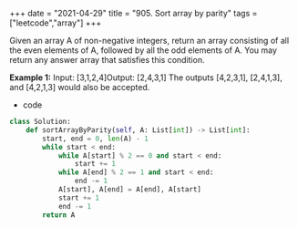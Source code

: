 +++ 
date = "2021-04-29"
title = "905. Sort array by parity"
tags = ["leetcode","array"]
+++

Given an array A of non-negative integers, return an array consisting of all the even elements of A, followed by all the odd elements of A.
You may return any answer array that satisfies this condition.
 
**Example 1:**
Input: [3,1,2,4]Output: [2,4,3,1] The outputs [4,2,3,1], [2,4,1,3], and [4,2,1,3] would also be accepted.

- code
```py
class Solution:
    def sortArrayByParity(self, A: List[int]) -> List[int]:
        start, end = 0, len(A) - 1
        while start < end:
            while A[start] % 2 == 0 and start < end:
                start += 1
            while A[end] % 2 == 1 and start < end:
                end -= 1
            A[start], A[end] = A[end], A[start]
            start += 1
            end -= 1
        return A

```
